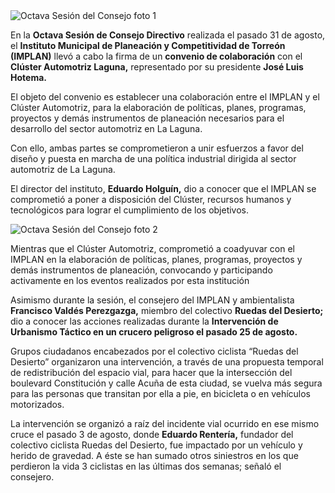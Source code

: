
<img class="img-responsive" src="2017-08-31-implan-firma-convenio-con-el-cluster-automotriz/sesion-consejo-1.jpg" alt="Octava Sesión del Consejo foto 1">

En la **Octava Sesión de Consejo Directivo** realizada el pasado 31 de agosto, el **Instituto Municipal de Planeación y Competitividad de Torreón (IMPLAN)** llevó a cabo la firma de un **convenio de colaboración** con el **Clúster Automotriz Laguna,** representado por su presidente **José Luis Hotema.**

El objeto del convenio es establecer una colaboración entre el IMPLAN y el Clúster Automotriz, para la elaboración de políticas, planes, programas, proyectos y demás instrumentos de planeación necesarios para el desarrollo del sector automotriz en La Laguna.

Con ello, ambas partes se comprometieron a unir esfuerzos a favor del diseño y puesta en marcha de una política industrial dirigida al sector automotriz de La Laguna.

El director del instituto, **Eduardo Holguín,** dio a conocer que el IMPLAN se comprometió a poner a disposición del Clúster, recursos humanos y tecnológicos para lograr el cumplimiento de los objetivos.

<img class="img-responsive" src="2017-08-31-implan-firma-convenio-con-el-cluster-automotriz/sesion-consejo-2.jpg" alt="Octava Sesión del Consejo foto 2">

Mientras que el Clúster Automotriz, comprometió a coadyuvar con el IMPLAN en la elaboración de políticas, planes, programas, proyectos y demás instrumentos de planeación, convocando y participando activamente en los eventos realizados por esta institución

Asimismo durante la sesión, el consejero del IMPLAN y ambientalista **Francisco Valdés Perezgazga,** miembro del colectivo **Ruedas del Desierto;** dio a conocer las acciones realizadas durante la **Intervención de Urbanismo Táctico en un crucero peligroso el pasado 25 de agosto.**

Grupos ciudadanos encabezados por el colectivo ciclista “Ruedas del Desierto” organizaron una intervención, a través de una propuesta temporal de redistribución del espacio vial, para hacer que la intersección del boulevard Constitución y calle Acuña de esta ciudad, se vuelva más segura para las personas que transitan por ella a pie, en bicicleta o en vehículos motorizados.

La intervención se organizó a raíz del incidente vial ocurrido en ese mismo cruce el pasado 3 de agosto, donde **Eduardo Rentería,** fundador del colectivo ciclista Ruedas del Desierto, fue impactado por un vehículo y herido de gravedad. A éste se han sumado otros siniestros en los que perdieron la vida 3 ciclistas en las últimas dos semanas; señaló el consejero.
